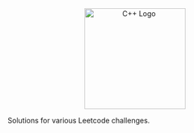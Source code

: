 <div style="text-align:center">
  <img src="https://github.com/isocpp/logos/raw/master/cpp_logo.png" alt="C++ Logo" width="200"/>
</div>

Solutions for various Leetcode challenges.
